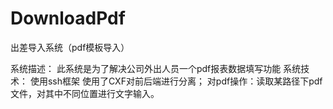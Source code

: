 # DownloadPdf
出差导入系统（pdf模板导入）

系统描述：
      此系统是为了解决公司外出人员一个pdf报表数据填写功能
系统技术：
      使用ssh框架
      使用了CXF对前后端进行分离；
      对pdf操作：读取某路径下pdf文件，对其中不同位置进行文字输入。
      
